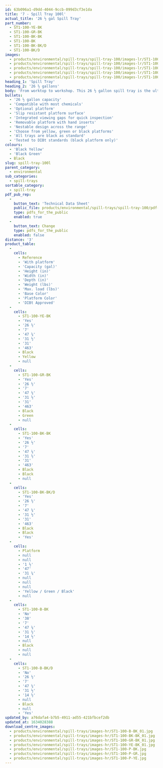 ```yaml
---
id: 63b096a1-d9dd-4044-9ccb-099d3cf3e1da
title: '7 - Spill Tray 100l'
actual_title: '26 ½ gal Spill Tray'
part_number:
  - ST1-100-YE-BK
  - ST1-100-GR-BK
  - ST1-100-BK-BK
  - ST1-100-BK
  - ST1-100-BK-BK/D
  - ST1-100-BK/D
images:
  - products/environmental/spill-trays/spill-tray-100/images-lr/ST1-100_01.jpg
  - products/environmental/spill-trays/spill-tray-100/images-lr/ST1-100_04.jpg
  - products/environmental/spill-trays/spill-tray-100/images-lr/ST1-100_03.jpg
  - products/environmental/spill-trays/spill-tray-100/images-lr/ST1-100_02.jpg
  - products/environmental/spill-trays/spill-tray-100/images-lr/ST1-100_05.jpg
heading_1: 'Spill Tray'
heading_2: '26 ½ gallons'
body: 'From worktop to workshop. This 26 ½ gallon spill tray is the ultimate solution for containing spills when working with liquids or hazardous chemicals.'
bullets:
  - '26 ½ gallon capacity'
  - 'Compatible with most chemicals'
  - 'Optional platform'
  - 'Slip resistant platform surface'
  - 'Integrated viewing gaps for quick inspection'
  - 'Removable platform with hand inserts'
  - 'Nestable design across the range'
  - 'Choose from yellow, green or black platforms'
  - 'All trays are black as standard'
  - 'Tested to DIBt standards (black platform only)'
colours:
  - 'Black Yellow'
  - 'Black Green'
  - Black
slug: spill-tray-100l
parent_category:
  - environmental
sub_categories:
  - spill-trays
sortable_category:
  - spill-tray
pdf_pub_rep:
  -
    button_text: 'Technical Data Sheet'
    public_file: products/environmental/spill-trays/spill-tray-100/pdf-lr/EV-Spill-Tray-(100L)-TD_US.pdf
    type: pdfs_for_the_public
    enabled: true
  -
    button_text: Change
    type: pdfs_for_the_public
    enabled: false
distance: '3'
product_table:
  -
    cells:
      - Reference
      - 'With platform'
      - 'Capacity (gal)'
      - 'Height (in)'
      - 'Width (in)'
      - 'Depth (in)'
      - 'Weight (lbs)'
      - 'Max. load (lbs)'
      - 'Base Color'
      - 'Platform Color'
      - 'DIBt Approved'
  -
    cells:
      - ST1-100-YE-BK
      - 'Yes'
      - '26 ½'
      - '7'
      - '47 ¼'
      - '31 ½'
      - '31'
      - '463'
      - Black
      - Yellow
      - null
  -
    cells:
      - ST1-100-GR-BK
      - 'Yes'
      - '26 ½'
      - '7'
      - '47 ¼'
      - '31 ½'
      - '31'
      - '463'
      - Black
      - Green
      - null
  -
    cells:
      - ST1-100-BK-BK
      - 'Yes'
      - '26 ½'
      - '7'
      - '47 ¼'
      - '31 ½'
      - '31'
      - '463'
      - Black
      - Black
      - null
  -
    cells:
      - ST1-100-BK-BK/D
      - 'Yes'
      - '26 ½'
      - '7'
      - '47 ¼'
      - '31 ½'
      - '31'
      - '463'
      - Black
      - Black
      - 'Yes'
  -
    cells:
      - Platform
      - null
      - null
      - '1 ½'
      - '47'
      - '31 ¼'
      - null
      - null
      - null
      - 'Yellow / Green / Black'
      - null
  -
    cells:
      - ST1-100-B-BK
      - 'No'
      - '38'
      - '7'
      - '47 ¼'
      - '31 ½'
      - '14 ½'
      - null
      - Black
      - null
      - null
  -
    cells:
      - ST1-100-B-BK/D
      - 'No'
      - '26 ½'
      - '7'
      - '47 ¼'
      - '31 ½'
      - '14 ½'
      - null
      - Black
      - null
      - 'Yes'
updated_by: a76dafa4-b7b5-4911-ad55-421bfbcef2db
updated_at: 1634028388
download_centre_images:
  - products/environmental/spill-trays/images-hr/ST1-100-B-BK_01.jpg
  - products/environmental/spill-trays/images-hr/ST1-100-BK-BK_01.jpg
  - products/environmental/spill-trays/images-hr/ST1-100-GR-BK_01.jpg
  - products/environmental/spill-trays/images-hr/ST1-100-YE-BK_01.jpg
  - products/environmental/spill-trays/images-hr/ST1-100-P-BK.jpg
  - products/environmental/spill-trays/images-hr/ST1-100-P-GR.jpg
  - products/environmental/spill-trays/images-hr/ST1-100-P-YE.jpg
---
```

